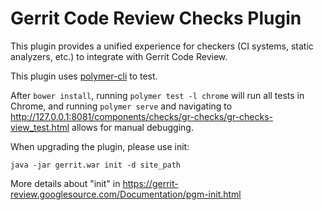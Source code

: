 # Gerrit Code Review Checks Plugin

This plugin provides a unified experience for checkers (CI systems, static
analyzers, etc.) to integrate with Gerrit Code Review.

This plugin uses [polymer-cli](https://www.polymer-project.org/1.0/docs/tools/polymer-cli#install) to test.

After `bower install`, running `polymer test -l chrome` will run all tests in Chrome, and running `polymer serve`
and navigating to http://127.0.0.1:8081/components/checks/gr-checks/gr-checks-view_test.html allows for manual debugging.

When upgrading the plugin, please use init:

    java -jar gerrit.war init -d site_path

More details about "init" in https://gerrit-review.googlesource.com/Documentation/pgm-init.html
